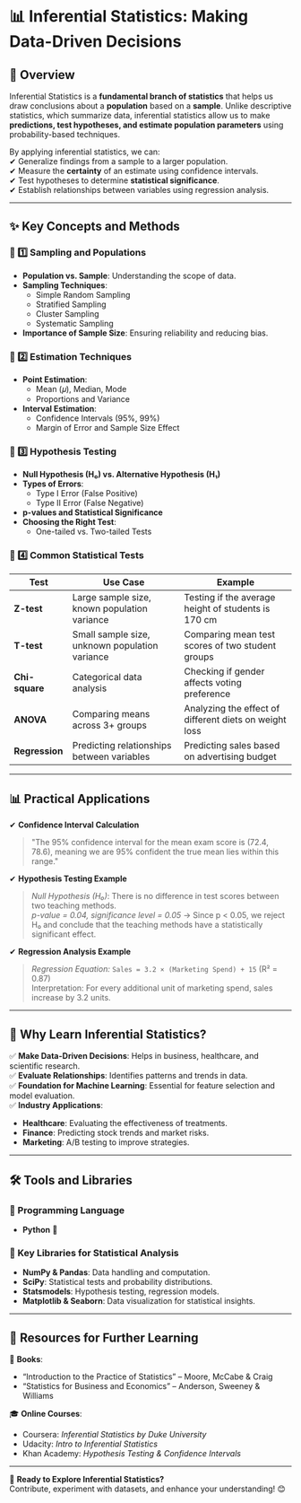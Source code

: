 # 📊 Inferential Statistics: Making Data-Driven Decisions  

## 📖 Overview  
Inferential Statistics is a **fundamental branch of statistics** that helps us draw conclusions about a **population** based on a **sample**. Unlike descriptive statistics, which summarize data, inferential statistics allow us to make **predictions, test hypotheses, and estimate population parameters** using probability-based techniques.  

By applying inferential statistics, we can:  
✔ Generalize findings from a sample to a larger population.  
✔ Measure the **certainty** of an estimate using confidence intervals.  
✔ Test hypotheses to determine **statistical significance**.  
✔ Establish relationships between variables using regression analysis.  

---

## ✨ Key Concepts and Methods  

### 🔹 1️⃣ Sampling and Populations  
- **Population vs. Sample**: Understanding the scope of data.  
- **Sampling Techniques**:  
  - Simple Random Sampling  
  - Stratified Sampling  
  - Cluster Sampling  
  - Systematic Sampling  
- **Importance of Sample Size**: Ensuring reliability and reducing bias.  

### 🔹 2️⃣ Estimation Techniques  
- **Point Estimation**:  
  - Mean (𝜇), Median, Mode  
  - Proportions and Variance  
- **Interval Estimation**:  
  - Confidence Intervals (95%, 99%)  
  - Margin of Error and Sample Size Effect  

### 🔹 3️⃣ Hypothesis Testing  
- **Null Hypothesis (H₀) vs. Alternative Hypothesis (H₁)**  
- **Types of Errors**:  
  - Type I Error (False Positive)  
  - Type II Error (False Negative)  
- **p-values and Statistical Significance**  
- **Choosing the Right Test**:  
  - One-tailed vs. Two-tailed Tests  

### 🔹 4️⃣ Common Statistical Tests  
| **Test**         | **Use Case** | **Example** |
|-----------------|-------------|------------|
| **Z-test**      | Large sample size, known population variance | Testing if the average height of students is 170 cm |
| **T-test**      | Small sample size, unknown population variance | Comparing mean test scores of two student groups |
| **Chi-square**  | Categorical data analysis | Checking if gender affects voting preference |
| **ANOVA**       | Comparing means across 3+ groups | Analyzing the effect of different diets on weight loss |
| **Regression**  | Predicting relationships between variables | Predicting sales based on advertising budget |

---

## 📊 Practical Applications  

✔ **Confidence Interval Calculation**  
> "The 95% confidence interval for the mean exam score is (72.4, 78.6), meaning we are 95% confident the true mean lies within this range."  

✔ **Hypothesis Testing Example**  
> *Null Hypothesis (H₀)*: There is no difference in test scores between two teaching methods.  
> *p-value = 0.04, significance level = 0.05* → Since p < 0.05, we reject H₀ and conclude that the teaching methods have a statistically significant effect.  

✔ **Regression Analysis Example**  
> *Regression Equation:* `Sales = 3.2 × (Marketing Spend) + 15` (R² = 0.87)  
> Interpretation: For every additional unit of marketing spend, sales increase by 3.2 units.  

---

## 🌟 Why Learn Inferential Statistics?  
✅ **Make Data-Driven Decisions**: Helps in business, healthcare, and scientific research.  
✅ **Evaluate Relationships**: Identifies patterns and trends in data.  
✅ **Foundation for Machine Learning**: Essential for feature selection and model evaluation.  
✅ **Industry Applications**:  
   - **Healthcare**: Evaluating the effectiveness of treatments.  
   - **Finance**: Predicting stock trends and market risks.  
   - **Marketing**: A/B testing to improve strategies.  

---

## 🛠️ Tools and Libraries  

### 🔹 Programming Language  
- **Python** 🐍  

### 🔹 Key Libraries for Statistical Analysis  
- **NumPy & Pandas**: Data handling and computation.  
- **SciPy**: Statistical tests and probability distributions.  
- **Statsmodels**: Hypothesis testing, regression models.  
- **Matplotlib & Seaborn**: Data visualization for statistical insights.  

---

## 📌 Resources for Further Learning  
📘 **Books**:  
- “Introduction to the Practice of Statistics” – Moore, McCabe & Craig  
- “Statistics for Business and Economics” – Anderson, Sweeney & Williams  

🎓 **Online Courses**:  
- Coursera: *Inferential Statistics by Duke University*  
- Udacity: *Intro to Inferential Statistics*  
- Khan Academy: *Hypothesis Testing & Confidence Intervals*  

---

🚀 **Ready to Explore Inferential Statistics?**  
Contribute, experiment with datasets, and enhance your understanding! 😊  


